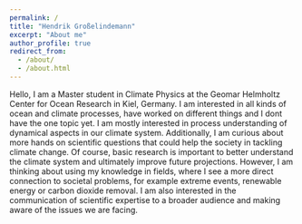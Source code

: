 ```yaml
---
permalink: /
title: "Hendrik Großelindemann"
excerpt: "About me"
author_profile: true
redirect_from: 
  - /about/
  - /about.html
---
```


Hello, I am a Master student in Climate Physics at the Geomar Helmholtz Center for Ocean Research in Kiel, Germany. I am interested in all kinds of ocean and climate processes, have worked on different things and I dont have the one topic yet. I am mostly interested in process understanding of dynamical aspects in our climate system. Additionally, I am curious about more hands on scientific questions that could help the society in tackling climate change. Of course, basic research is important to better understand the climate system and ultimately improve future projections. However, I am thinking about using my knowledge in fields, where I see a more direct connection to societal problems, for example extreme events, renewable energy or carbon dioxide removal. I am also interested in the communication of scientific expertise to a broader audience and making aware of the issues we are facing.
